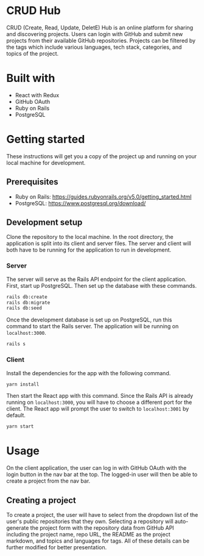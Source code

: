 # CRUD Hub

CRUD (Create, Read, Update, DeletE) Hub is an online platform for sharing and discovering projects. Users can login with GitHub and submit new projects from their available GitHub repositories. Projects can be filtered by the tags which include various languages, tech stack, categories, and topics of the project.

# Built with

- React with Redux
- GitHub OAuth
- Ruby on Rails
- PostgreSQL

# Getting started

These instructions will get you a copy of the project up and running on your local machine for development.

## Prerequisites

- Ruby on Rails: https://guides.rubyonrails.org/v5.0/getting_started.html
- PostgreSQL: https://www.postgresql.org/download/

## Development setup

Clone the repository to the local machine. In the root directory, the application is split into its client and server files. The server and client will both have to be running for the application to run in development.

### Server

The server will serve as the Rails API endpoint for the client application.
First, start up PostgreSQL. Then set up the database with these commands.

```sh
rails db:create
rails db:migrate
rails db:seed
```

Once the development database is set up on PostgreSQL, run this command to start the Rails server. The application will be running on `localhost:3000`.

```sh
rails s
```

### Client

Install the dependencies for the app with the following command.

```sh
yarn install
```

Then start the React app with this command. Since the Rails API is already running on `localhost:3000`, you will have to choose a different port for the client. The React app will prompt the user to switch to `localhost:3001` by default.

```sh
yarn start
```

# Usage
On the client application, the user can log in with GitHub OAuth with the login button in the nav bar at the top. The logged-in user will then be able to create a project from the nav bar.

## Creating a project
To create a project, the user will have to select from the dropdown list of the user's public repositories that they own. Selecting a repository will auto-generate the project form with the repository data from GitHub API including the project name, repo URL, the README as the project markdown, and topics and languages for tags. All of these details can be further modified for better presentation.
